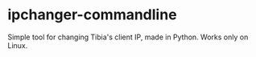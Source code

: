 # ipchanger-commandline
Simple tool for changing Tibia's client IP, made in Python. Works only on Linux.
